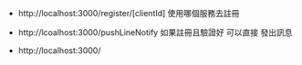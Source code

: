 
- http://localhost:3000/register/[clientId]   使用哪個服務去註冊

- http://lcoalhost:3000/pushLineNotify  如果註冊且驗證好 可以直接 發出訊息

- http://localhost:3000/